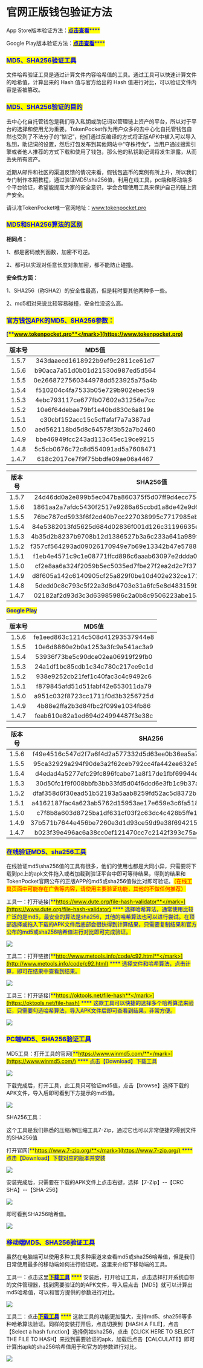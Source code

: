 # 官网正版钱包验证方法

App Store版本验证方法：[<mark style="color:blue;">**点击查看**</mark>](AppStore.md)<mark style="color:blue;">****</mark>

Google Play版本验证方法：[<mark style="color:blue;">**点击查看**</mark>](google.md)<mark style="color:blue;">****</mark>

### <mark style="color:blue;">MD5、SHA256验证工具</mark>

文件哈希验证工具是通过计算文件内容哈希值的工具。通过工具可以快速计算文件的哈希值，计算出来的 Hash 值与官方给出的 Hash 值进行对比，可以验证文件内容是否被篡改。

### <mark style="color:blue;">MD5、SHA256验证的目的</mark>

去中心化自托管钱包是我们导入私钥或助记词以管理链上资产的平台，所以对于平台的选择和使用尤为重要。TokenPocket作为用户众多的去中心化自托管钱包自然也受到了不法分子的“惦记”，他们通过反编译的方式将正版APK中植入可以导入私钥，助记词的设置，然后打包发布到其他网站中“守株待兔”，当用户通过搜索引擎或者他人推荐的方式下载和使用了钱包，那么他的私钥助记词将发生泄露，从而丢失所有资产。

近期从邮件和社区的渠道反馈的情况来看，假钱包盗币的案例有所上升，所以我们专门制作本期教程，通过验证MD5\sha256值，利用在线工具，pc端和移动端多个平台验证，希望能提高大家的安全意识，学会合理使用工具来保护自己的链上资产安全。

请认准TokenPocket唯一官网地址：www.tokenpocket.pro

### <mark style="color:blue;">MD5和SHA256算法的区别</mark>

**相同点：**

1、都是密码散列函数，加密不可逆。

2、都可以实现对任意长度对象加密，都不能防止碰撞。

**安全性方面：**

1、SHA256（称SHA2）的安全性最高，但是耗时要其他两种多一些。

2、md5相对来说比较容易碰撞，安全性没这么高。

### <mark style="color:blue;">**官方钱包APK的MD5、SHA256参数：**</mark>

<mark style="color:blue;">****</mark>[<mark style="color:blue;">**www.tokenpocket.pro**</mark>](https://www.tokenpocket.pro)<mark style="color:blue;">****</mark>

|  版本号  |               MD5值               |
| :---: | :------------------------------: |
| 1.5.7 | 343daaecd1618922b9ef9c2811ce61d7 |
| 1.5.6 | b90aca7a51d0b01d21530d987ed5d564 |
| 1.5.5 | 0e2668727560344978dd523925a75a4b |
| 1.5.4 | f510204c4fa7533b05e729b902ebec59 |
| 1.5.3 | 4ebc793117ce677fb07602e31256e7cc |
| 1.5.2 | 10e6f64debae79bf1e40bd830c6a819e |
| 1.5.1 | c30cbf152acc15c5cffafaf7a7a387ad |
| 1.5.0 | aed562118bd5d8c64578f3b52a7b2460 |
| 1.4.9 | bbe46949fcc243ad113c45ec19ce9215 |
| 1.4.8 | 5c5cb0676c72c8d554091ad5a7608471 |
| 1.4.7 | 618c2017ce7f9f75bbdfe09ae06a4467 |

|  版本号  |                              SHA256值                             |
| :---: | :--------------------------------------------------------------: |
| 1.5.7 | 24d46dd0a2e899b5ec047ba860375f5d07ff9d4ecc75e914d34f8a423d2af143 |
| 1.5.6 | 1861aa2a7afdc5430f2517e9286a65ccbd1a8de42e9d6596b687ae8aa4b43da3 |
| 1.5.5 | 76bc787cd5933f6f2cd40b7cc227038995c7717985ebaf9031fa61154b0f6360 |
| 1.5.4 | 84e5382013fd5625d684d02836f001d126c31196635e5b1630bc36710ef7afe7 |
| 1.5.3 | 4b35d2b8237b9708b12d1386527b3a6c233a641a989f7c63b9512cdc522af219 |
| 1.5.2 | f357cf564293ad09026170949e7b69e13342b47e57880200b6575c0e596c4e99 |
| 1.5.1 | f1eb4e4571c9c1e08771ffcd896c6aaab63097e2ddda0d00232754d114dc9313 |
| 1.5.0 | cf2e8aa6a324f2059b5ec5035ed7fbe27f2ea2d2c7f3792672a803900aa2e37c |
| 1.4.9 | d8f605a142c6140905cf25a829f0be10d402e232ce1717013553aaec443d6946 |
| 1.4.8 | 5dedd0c8c793c5f22a3d8d4703e31a6fc5e8d483159b31a1fe64265eefc1f7c3 |
| 1.4.7 | 02182af2d93d3c3d63985986c2a0b8c9506223abe15a59278caf67e84f2efece |

<mark style="color:blue;">**Google Play**</mark>

|  版本号  |               MD5值               |
| :---: | :------------------------------: |
| 1.5.6 | fe1eed863c1214c508d41293537944e8 |
| 1.5.5 | 10e6d8860e2b0a1253a3fc9a541ac3a9 |
| 1.5.4 | 53936f73be5c90dce02ea06919f29fb0 |
| 1.5.3 | 24a1df1bc85cdb1c34c780c217ee9c1d |
| 1.5.2 | 938e9252cb21fef1c40fac3c4c9492c6 |
| 1.5.1 | f879845afd51d51fabf42e653011da79 |
| 1.5.0 | a951c032f8723cc1711f0d3b3256725d |
| 1.4.9 | 4b88e2ffa2b3d84fbc2f099e1034fb86 |
| 1.4.7 | feab610e82a1ed694d24994487f3e38c |

|  版本号  |                              SHA256                              |
| :---: | :--------------------------------------------------------------: |
| 1.5.6 | f49e4516c547d2f7a6f4d2a577332d5d63ee0b36ea5a73b7d813452d22b2ce5f |
| 1.5.5 | 95ca32929a294f90de3a2f62ceb792cc4fa442ee632e5df810a6d2bd8b44325d |
| 1.5.4 | d4edad4a5277efc29fc896fcabe71a8f17de1fbf69944e340b52a0709dab9695 |
| 1.5.3 | 30d50fc1f9f008bbfb3bb33fd5d04f6dcd6e3fb1c9b37ab5ec1815d6c9391bed |
| 1.5.2 | dfaf358d6f30ead51b52193a5aab8259fd52ac5d8372b47a97951c799842b988 |
| 1.5.1 | a4162187fac4a623ab5762d15953ae17e659e3c6fa518615a70d8046d2f01355 |
| 1.5.0 | c7f8b8a603d8725ba1df631cf03f2c63dc4c428b5ffe1f3ae3eec400bf3d121b |
| 1.4.9 | 37b571b7644e456be7260e3d1d93ce59d9e38f694215c85e29e4a1476b6bf634 |
| 1.4.7 | b023f39e496ac6a38cc0ef121470cc7c2142f393c75aea504bc8ab979285dffd |

### <mark style="color:blue;">**在线验证MD5、sha256工具**</mark>

在线验证md5\sha256值的工具有很多，他们的使用也都是大同小异，只需要将下载到pc上的apk文件拖入或者加载到验证平台中即可等待结果，得到的结果和TokenPocket官网公布的正版APP的md5或sha256值做比对即可验证。<mark style="color:red;">（在线工具页面中可能存在广告等内容，请使用主要验证功能，其他的不做任何推荐）</mark>

工具一：打开链接[<mark style="color:blue;">**https://www.dute.org/file-hash-validator**</mark>](https://www.dute.org/file-hash-validator) <mark style="color:blue;">****</mark> 选择哈希算法，通常使用比较广泛的是md5，最安全的算法是sha256，其他的哈希算法也可以进行尝试。在顶部选择或拖入下载的APK文件后底部会很快得到计算结果，只需要复制结果和官方公布的md5或sha256哈希值进行对比即可完成验证。

![](../../.gitbook/assets/256-2.png)

工具二：打开链接[<mark style="color:blue;">**http://www.metools.info/code/c92.html**</mark>](http://www.metools.info/code/c92.html)  <mark style="color:blue;">****</mark>  选择文件和哈希算法，点击计算，即可在结果中查看到结果。

![](../../.gitbook/assets/256-1.png)

工具三：打开链接[<mark style="color:blue;">**https://oktools.net/file-hash**</mark>](https://oktools.net/file-hash)  <mark style="color:blue;">****</mark>  这款工具可以快捷的选择多个哈希算法来验证，只需要勾选哈希算法，导入APK文件后即可查看到结果，非常方便。

![](../../.gitbook/assets/256-3.png)

### <mark style="color:blue;">**PC端MD5、SHA256验证工具**</mark>

MD5工具：打开工具的官网[<mark style="color:blue;">**https://www.winmd5.com/**</mark>](https://www.winmd5.com/) <mark style="color:blue;">****</mark> 点击【Download】下载工具

![](../../.gitbook/assets/Snipaste\_2022-06-20\_21-24-51.png)

下载完成后，打开工具，此工具只可验证md5值，点击【browse】选择下载的APK文件，导入后即可看到下方提示的md5值。

![](../../.gitbook/assets/Snipaste\_2022-06-20\_21-31-00.png)

SHA256工具：

这个工具是我们熟悉的压缩/解压缩工具7-Zip，通过它也可以非常便捷的得到文件的SHA256值

打开官网[<mark style="color:blue;">**https://www.7-zip.org/**</mark>](https://www.7-zip.org/) <mark style="color:blue;">****</mark> 点击【Download】下载对应的版本并安装

![](../../.gitbook/assets/Snipaste\_2022-06-20\_21-29-07.png)

安装完成后，只需要在下载的APK文件上点击右键，选择【7-Zip】--【CRC SHA】--【SHA-256】

![](../../.gitbook/assets/Snipaste\_2022-06-20\_21-38-02.png)

即可看到SHA256哈希值。

![](../../.gitbook/assets/Snipaste\_2022-06-20\_21-40-10.png)

### <mark style="color:blue;">**移动端MD5、SHA256验证工具**</mark>

虽然在电脑端可以使用多种工具多种渠道来查看md5或sha256哈希值，但是我们日常使用最多的移动端如何进行验证呢。这里来介绍下移动端的工具。

工具一：点击这里[<mark style="color:blue;">**下载工具**</mark>](https://d-13.winudf.com/b/APK/Y29tLmdhbWUubGl0dGxldHJpY2tzdHVkaW8ubWQ1Y2hlY2tlcl8xMV9jNGNjM2U1Ng?\_fn=TUQ1IENoZWNrZXJfdjEuM19hcGtwdXJlLmNvbS5hcGs&\_p=Y29tLmdhbWUubGl0dGxldHJpY2tzdHVkaW8ubWQ1Y2hlY2tlcg\&am=PGLTTfIPJr33xxAxPVydqQ\&at=1655734447\&download\_id=otr\_1705904481071926\&k=3919882866ce239957fb9d9a76fd5b6762b1d230\&r=https%3A%2F%2Fapkpure.com%2Fcn%2Fmd5-checker%2Fcom.game.littletrickstudio.md5checker) <mark style="color:blue;">****</mark> 安装后，打开验证工具，点击选择打开系统自带的文件管理器，找到需要验证的的APK文件，导入后点击【MD5】就可以计算出md5哈希值，可以和官方提供的参数进行对比。

![](<../../.gitbook/assets/1 (27) (1).png>)

工具二：点击[<mark style="color:blue;">**下载工具**</mark>](https://cr5.198254.com/com.hobbyone.hashdroid.apk) <mark style="color:blue;">****</mark> 这款工具的功能更加强大，支持md5、sha256等多种哈希算法验证。同样的安装打开后，点击切换到【HASH A FILE】，点击【Select a hash function】选择例如sha256，点击【CLICK HERE TO SELECT THE FILE TO HASH】来找到需要验证的apk，加载后点击【CALCULATE】即可计算出apk的sha256哈希值用于和官方的参数进行对比。

![](<../../.gitbook/assets/2 (20).png>)

